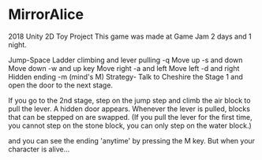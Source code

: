 # MirrorAlice
 2018 Unity 2D Toy Project
 This game was made at Game Jam 2 days and 1 night.

Jump-Space
Ladder climbing and lever pulling -q
Move up -s and down
Move down -w and up key
Move right -a and left
Move left -d and right
Hidden ending -m (mind's M)
Strategy-
Talk to Cheshire the Stage 1 and open the door to the next stage.

If you go to the 2nd stage, step on the jump step and climb the air block to pull the lever. A hidden door appears. Whenever the lever is pulled, blocks that can be stepped on are swapped. (If you pull the lever for the first time, you cannot step on the stone block, you can only step on the water block.)

and you can see the ending 'anytime' by pressing the M key. But when your character is alive...
